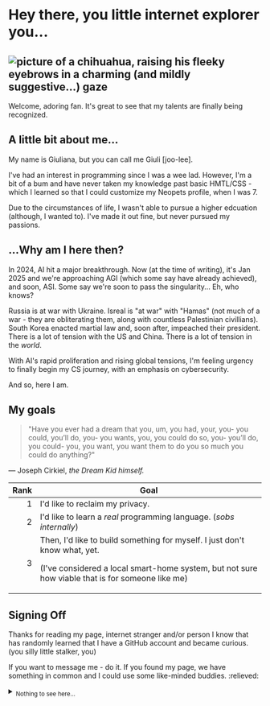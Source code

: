 # Hey there, you little internet explorer you...

<picture> <img alt="picture of a chihuahua, raising his fleeky eyebrows in a charming (and mildly suggestive...) gaze" src="https://external-content.duckduckgo.com/iu/?u=https%3A%2F%2Fbloggingwv.com%2Fwp-content%2Fuploads%2F2014%2F07%2Fdogs_with_eyebrows005.jpg&f=1&nofb=1&ipt=df0ee1623b393b47adf1882704e8cbecb85965268d36b4c57edf58b92315732b&ipo=images"> </picture>
---
<p> Welcome, adoring fan. It's great to see that my talents are finally being recognized. </p>

## A little bit about me...
<p> My name is Giuliana, but you can call me Giuli [joo-lee]. </p> 
<p> I've had an interest in programming since I was a wee lad. However, I'm a bit of a bum and have never taken my knowledge past basic HMTL/CSS - which I learned so that I could customize my Neopets profile, when I was 7.</p> 
<p> Due to the circumstances of life, I wasn't able to pursue a higher edcuation (although, I wanted to). I've made it out fine, but never pursued my passions. </p>

## ...Why am I here then?
<p> In 2024, AI hit a major breakthrough. Now (at the time of writing), it's Jan 2025 and we're approaching AGI (which some say have already achieved), and soon, ASI. Some say we're soon to pass the singularity... Eh, who knows? </p>
<p> Russia is at war with Ukraine. Isreal is "at war" with "Hamas" (not much of a war - they are obliterating them, along with countless Palestinian civillians). South Korea enacted martial law and, soon after, impeached their president. There is a lot of tension with the US and China. There is a lot of tension in the <i>world</i>. </p>
<p> With AI's rapid proliferation and rising global tensions, I'm feeling urgency to finally begin my CS journey, with an emphasis on cybersecurity. </p>
<p> And so, here I am. </p>

## My goals

>"Have you ever had a dream that you, um, you had, your, you- you could, you’ll do, you- you wants, you, you could do so, you- you’ll do, you could- you, you want, you want them to do you so much you could do anything?"

<p> — Joseph Cirkiel, <i>the Dream Kid himself.</i> </p>


| Rank | Goal |
|-----:|---------------|
|     1|I'd like to reclaim my privacy.|
|     2|I'd like to learn a <i>real</i> programming language. (*sobs internally*)|
|     3|Then, I'd like to build something for myself. I just don't know what, yet. <p>(I've considered a local smart-home system, but not sure how viable that is for someone like me)</p>|

## Signing Off
<p> Thanks for reading my page, internet stranger and/or person I know that has randomly learned that I have a GitHub account and became curious. (you silly little stalker, you) </p>
<p> If you want to message me - do it. If you found my page, we have something in common and I could use some like-minded buddies. :relieved: </p>

<details>
<summary><sub>Nothing to see here...</sub></summary>

<picture> <img alt="pigeon, riding a bus, minding his own damn business." src="https://i.kym-cdn.com/photos/images/newsfeed/002/690/364/3b6.jpg"> </picture>
---
<p>mind ya damn business</p>

</details>


<!--
**giulihejt/giulihejt** is a ✨ _special_ ✨ repository because its `README.md` (this file) appears on your GitHub profile.

Here are some ideas to get you started:

- 🔭 I’m currently working on ...
- 🌱 I’m currently learning ...
- 👯 I’m looking to collaborate on ...
- 🤔 I’m looking for help with ...
- 💬 Ask me about ...
- 📫 How to reach me: ...
- 😄 Pronouns: ...
- ⚡ Fun fact: ...
-->

